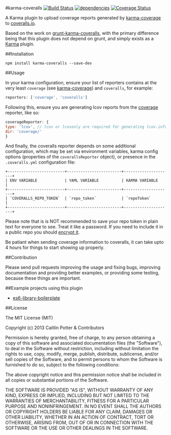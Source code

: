 #karma-coveralls [![Build Status](https://img.shields.io/travis/caitp/karma-coveralls/master.svg?style=flat)](https://travis-ci.org/caitp/karma-coveralls) [![dependencies](https://img.shields.io/david/caitp/karma-coveralls.svg?style=flat)](https://david-dm.org/caitp/karma-coveralls) [![Coverage Status](https://img.shields.io/coveralls/caitp/karma-coveralls/master.svg?style=flat)](https://coveralls.io/r/caitp/karma-coveralls?branch=master)

A Karma plugin to upload coverage reports generated by [karma-coverage][karma-coverage] to [coveralls.io](https://coveralls.io/).

Based on the work on [grunt-karma-coveralls](https://github.com/mattjmorrison/grunt-karma-coveralls),
with the primary difference being that this plugin does not depend on grunt, and simply exists as a
[Karma](http://karma-runner.github.io/) plugin.

##Installation

```shell
npm install karma-coveralls --save-dev
```

##Usage

In your karma configuration, ensure your list of reporters contains at the very least `coverage` (see [karma-coverage][karma-coverage]) and `coveralls`, for example:

```js
reporters: ['coverage', 'coveralls']
```

Following this, ensure you are generating lcov reports from the [coverage][karma-coverage] reporter, like so:

```js
coverageReporter: {
type: 'lcov', // lcov or lcovonly are required for generating lcov.info files
dir: 'coverage/'
}
```

And finally, the coveralls reporter depends on some additional configuration, which may be set
via environment variables, karma config options (properties of the `coverallsReporter` object),
or presence in the `.coveralls.yml` configuration file:

```
+-------------------------+------------------------+---------------------+
| ENV VARIABLE            | YAML VARIABLE          | KARMA VARIABLE      |
+-------------------------+------------------------+---------------------+
| `COVERALLS_REPO_TOKEN`  | `repo_token`           | `repoToken`         |
+-------------------------+------------------------+---------------------+
```

Please note that is is NOT recommended to save your repo token in plain text for everyone to see.
Treat it like a password. If you need to include it in a public repo you should [encrypt it](http://docs.travis-ci.com/user/environment-variables/#Secure-Variables).

Be patiant when sending coverage information to coveralls, it can take upto 4 hours for things to
start showing up properly.

##Contribution

Please send pull requests improving the usage and fixing bugs, improving documentation and providing
better examples, or providing some testing, because these things are important.

##Example projects using this plugin
* [es6-library-boilerplate](https://github.com/CurtisHumphrey/es6-library-boilerplate)

##License

The MIT License (MIT)

Copyright (c) 2013 Caitlin Potter & Contributors

Permission is hereby granted, free of charge, to any person obtaining a copy of this software and associated documentation files (the "Software"), to deal in the Software without restriction, including without limitation the rights to use, copy, modify, merge, publish, distribute, sublicense, and/or sell copies of the Software, and to permit persons to whom the Software is furnished to do so, subject to the following conditions:

The above copyright notice and this permission notice shall be included in all copies or substantial portions of the Software.

THE SOFTWARE IS PROVIDED "AS IS", WITHOUT WARRANTY OF ANY KIND, EXPRESS OR IMPLIED, INCLUDING BUT NOT LIMITED TO THE WARRANTIES OF MERCHANTABILITY, FITNESS FOR A PARTICULAR PURPOSE AND NONINFRINGEMENT. IN NO EVENT SHALL THE AUTHORS OR COPYRIGHT HOLDERS BE LIABLE FOR ANY CLAIM, DAMAGES OR OTHER LIABILITY, WHETHER IN AN ACTION OF CONTRACT, TORT OR OTHERWISE, ARISING FROM, OUT OF OR IN CONNECTION WITH THE SOFTWARE OR THE USE OR OTHER DEALINGS IN THE SOFTWARE.

[karma-coverage]: https://github.com/karma-runner/karma-coverage
